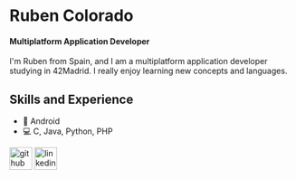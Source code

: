 # Ruben Colorado
#### Multiplatform Application Developer

I'm Ruben from Spain, and I am a multiplatform application developer studying in 42Madrid. I really enjoy learning new concepts and languages.

## Skills and Experience
* 📱 Android
* 💻 C, Java, Python, PHP

[<img src='https://cdn.jsdelivr.net/npm/simple-icons@3.0.1/icons/github.svg' alt='github' height='40'>](https://github.com/rcolorad)  [<img src='https://cdn.jsdelivr.net/npm/simple-icons@3.0.1/icons/linkedin.svg' alt='linkedin' height='40'>](https://www.linkedin.com/in/rubén-colorado-hernández-75a007203/)  

